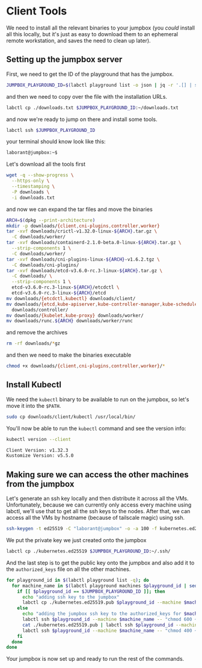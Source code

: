 # Client Tools

We need to install all the relevant binaries to your jumpbox (you _could_ install all this locally, but it's just as easy to download them to an ephemeral remote workstation, and saves the need to clean up later).

## Setting up the jumpbox server

First, we need to get the ID of the playground that has the jumpbox.

```sh
JUMPBOX_PLAYGROUND_ID=$(labctl playground list -o json | jq -r '.[] | select(.machines | length == 1 and .[0].name == "jumpbox") | .id')
```

and then we need to copy over the file with the installation URLs.

```sh
labctl cp ./downloads.txt $JUMPBOX_PLAYGROUND_ID:~/downloads.txt
```

and now we're ready to jump on there and install some tools.

```sh
labctl ssh $JUMPBOX_PLAYGROUND_ID
```

your terminal should know look like this:

```sh
laborant@jumpbox:~$
```

Let's download all the tools first

```sh
wget -q --show-progress \
  --https-only \
  --timestamping \
  -P downloads \
  -i downloads.txt
```

and now we can expand the tar files and move the binaries

```sh
ARCH=$(dpkg --print-architecture)
mkdir -p downloads/{client,cni-plugins,controller,worker}
tar -xvf downloads/crictl-v1.32.0-linux-${ARCH}.tar.gz \
  -C downloads/worker/
tar -xvf downloads/containerd-2.1.0-beta.0-linux-${ARCH}.tar.gz \
  --strip-components 1 \
  -C downloads/worker/
tar -xvf downloads/cni-plugins-linux-${ARCH}-v1.6.2.tgz \
  -C downloads/cni-plugins/
tar -xvf downloads/etcd-v3.6.0-rc.3-linux-${ARCH}.tar.gz \
  -C downloads/ \
  --strip-components 1 \
  etcd-v3.6.0-rc.3-linux-${ARCH}/etcdctl \
  etcd-v3.6.0-rc.3-linux-${ARCH}/etcd
mv downloads/{etcdctl,kubectl} downloads/client/
mv downloads/{etcd,kube-apiserver,kube-controller-manager,kube-scheduler} \
  downloads/controller/
mv downloads/{kubelet,kube-proxy} downloads/worker/
mv downloads/runc.${ARCH} downloads/worker/runc
```

and remove the archives

```sh
rm -rf downloads/*gz
```

and then we need to make the binaries executable

```sh
chmod +x downloads/{client,cni-plugins,controller,worker}/*
```

## Install Kubectl

We need the `kubectl` binary to be available to run on the jumpbox, so let's move it into the `$PATH`.

```sh
sudo cp downloads/client/kubectl /usr/local/bin/
```

You'll now be able to run the `kubectl` command and see the version info:

```sh
kubectl version --client
```
```sh
Client Version: v1.32.3
Kustomize Version: v5.5.0
```

## Making sure we can access the other machines from the jumpbox

Let's generate an ssh key locally and then distribute it across all the VMs. Unfortunately, because we can currently only access every machine using labctl, we'll use that to get all the ssh keys to the nodes. After that, we can access all the VMs by hostname (because of tailscale magic) using ssh.

```sh
ssh-keygen -t ed25519 -C "laborant@jumpbox" -o -a 100 -f kubernetes.ed25519 -N ""
```

We put the private key we just created onto the jumpbox

```sh
labctl cp ./kubernetes.ed25519 $JUMPBOX_PLAYGROUND_ID:~/.ssh/
```

And the last step is to get the public key onto the jumpbox and also add it to the `authorized_keys` file on all the other machines.

```sh
for playground_id in $(labctl playground list -q); do
  for machine_name in $(labctl playground machines $playground_id | sed '1d'); do
    if [[ $playground_id == $JUMPBOX_PLAYGROUND_ID ]]; then
      echo "adding ssh key to the jumpbox"
      labctl cp ./kubernetes.ed25519.pub $playground_id --machine $machine_name:~/.ssh/
    else
      echo "adding the jumpbox ssh key to the authorized_keys for $machine_name"
      labctl ssh $playground_id --machine $machine_name -- "chmod 600 ~/.ssh/authorized_keys"
      cat ./kubernetes.ed25519.pub | labctl ssh $playground_id --machine $machine_name -- "cat >> ~/.ssh/authorized_keys"
      labctl ssh $playground_id --machine $machine_name -- "chmod 400 ~/.ssh/authorized_keys"
    fi
  done
done
```

Your jumpbox is now set up and ready to run the rest of the commands.
